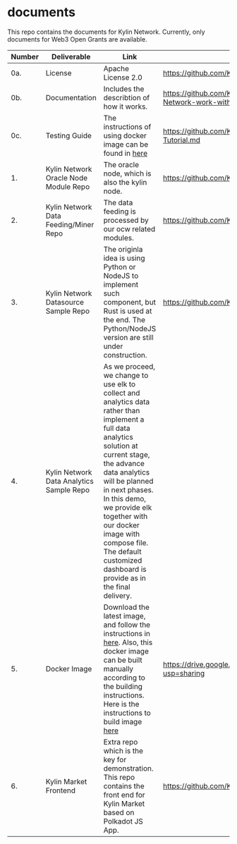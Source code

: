 # documents

This repo contains the documents for Kylin Network. Currently, only documents for Web3 Open Grants are available.


| **Number** | **Deliverable**                          | Link                                                         | Notes                                                        |
| ---------- | ---------------------------------------- | ------------------------------------------------------------ | ------------------------------------------------------------ |
| 0a.        | License                                  | Apache License 2.0       | https://github.com/Kylin-Network/kylin-node/blob/main/LICENSE                                     |
| 0b.        | Documentation                            | Includes the describtion of how it works. | https://github.com/Kylin-Network/documents/blob/main/How-does-Kylin-Network-work-with-Substrate.md                     |
| 0c.        | Testing Guide                            | The instructions of using docker image can be found in [here](https://github.com/Kylin-Network/documents/blob/main/Kylin-Network-Docker-Demo-Tutorial.md)| https://github.com/Kylin-Network/documents/blob/main/Kylin-Network-Demo-Tutorial.md | 
| 1.         | Kylin Network Oracle Node Module Repo    | The oracle node, which is also the kylin node. | https://github.com/Kylin-Network/kylin-node                                                                               |
| 2.         | Kylin Network Data Feeding/Miner Repo    | The data feeding is processed by our ocw related modules. | https://github.com/Kylin-Network/kylin-ocw-module                                                                      |
| 3.         | Kylin Network Datasource Sample Repo     | The originla idea is using Python or NodeJS to implement such component, but Rust is used at the end. The Python/NodeJS version are still under construction.  | https://github.com/Kylin-Network/sample-data-fetcher         |
| 4.         | Kylin Network Data Analytics Sample Repo |                                                              As we proceed, we change to use elk to collect and analytics data rather than implement a full data analytics solution at current stage, the advance data analytics will be planned in next phases. In this demo, we provide elk together with our docker image with compose file. The default customized dashboard is provide as in the final delivery. | |
| 5.         | Docker Image                             | Download the latest image, and follow the instructions in [here](https://github.com/Kylin-Network/documents/blob/main/Kylin-Network-Demo-Tutorial.md).  Also, this docker image can be built manually according to the building instructions. Here is the instructions to build image [here](https://github.com/Kylin-Network/documents/blob/main/Kylin-Network-Docker-Demo-Tutorial.md) | https://drive.google.com/drive/folders/1CtuRb16zX36ZafaAZt_CpQIuW8wKsbFG?usp=sharing  |
| 6.         | Kylin Market Frontend                    | Extra repo which is the key for demonstration. This repo contains the front end for Kylin Market based on Polkadot JS App.| https://github.com/Kylin-Network/kylin-market-frontend        |
